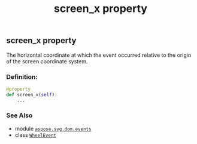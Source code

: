 ﻿---
title: screen_x property
second_title: Aspose.SVG for Python via .NET API References
description: 
type: docs
weight: 340
url: /python-net/aspose.svg.dom.events/wheelevent/screen_x/
is_root: false
---

## screen_x property


The horizontal coordinate at which the event occurred relative to the origin of the screen coordinate system.
### Definition:
```python
@property
def screen_x(self):
    ...
```

### See Also
* module [`aspose.svg.dom.events`](../../)
* class [`WheelEvent`](/svg/python-net/aspose.svg.dom.events/wheelevent)
